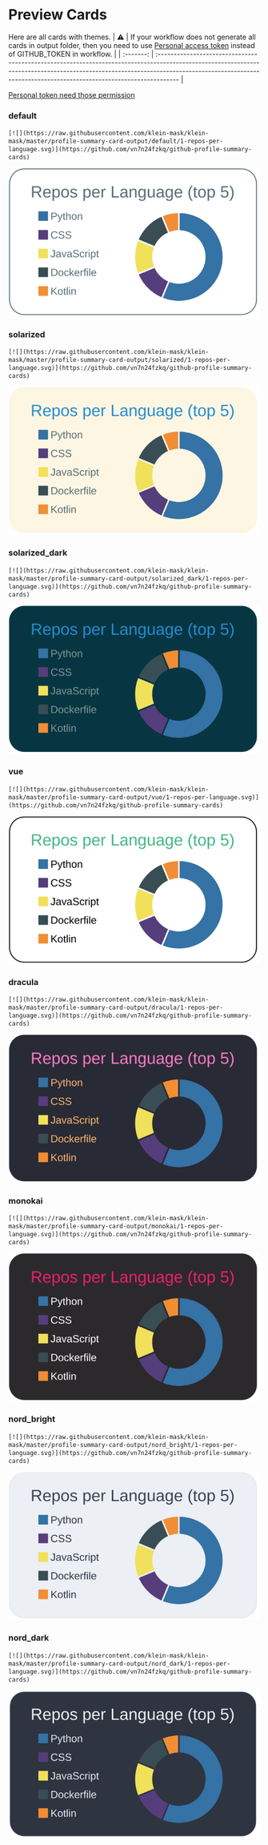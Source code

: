 
# Preview Cards

Here are all cards with themes.
| :warning: | If your workflow does not generate all cards in output folder, then you need to use [Personal access token](https://docs.github.com/en/actions/configuring-and-managing-workflows/creating-and-storing-encrypted-secrets) instead of GITHUB_TOKEN in workflow. |
| :-------: | :------------------------------------------------------------------------------------------------------------------------------------------------------------------------------------------------------------------------------------------------ |

[Personal token need those permission](https://github.com/vn7n24fzkq/github-profile-summary-cards/wiki/Personal-access-token-permissions)


### default


```
[![](https://raw.githubusercontent.com/klein-mask/klein-mask/master/profile-summary-card-output/default/1-repos-per-language.svg)](https://github.com/vn7n24fzkq/github-profile-summary-cards)
```
![](https://raw.githubusercontent.com/klein-mask/klein-mask/master/profile-summary-card-output/default/1-repos-per-language.svg)


### solarized


```
[![](https://raw.githubusercontent.com/klein-mask/klein-mask/master/profile-summary-card-output/solarized/1-repos-per-language.svg)](https://github.com/vn7n24fzkq/github-profile-summary-cards)
```
![](https://raw.githubusercontent.com/klein-mask/klein-mask/master/profile-summary-card-output/solarized/1-repos-per-language.svg)


### solarized_dark


```
[![](https://raw.githubusercontent.com/klein-mask/klein-mask/master/profile-summary-card-output/solarized_dark/1-repos-per-language.svg)](https://github.com/vn7n24fzkq/github-profile-summary-cards)
```
![](https://raw.githubusercontent.com/klein-mask/klein-mask/master/profile-summary-card-output/solarized_dark/1-repos-per-language.svg)


### vue


```
[![](https://raw.githubusercontent.com/klein-mask/klein-mask/master/profile-summary-card-output/vue/1-repos-per-language.svg)](https://github.com/vn7n24fzkq/github-profile-summary-cards)
```
![](https://raw.githubusercontent.com/klein-mask/klein-mask/master/profile-summary-card-output/vue/1-repos-per-language.svg)


### dracula


```
[![](https://raw.githubusercontent.com/klein-mask/klein-mask/master/profile-summary-card-output/dracula/1-repos-per-language.svg)](https://github.com/vn7n24fzkq/github-profile-summary-cards)
```
![](https://raw.githubusercontent.com/klein-mask/klein-mask/master/profile-summary-card-output/dracula/1-repos-per-language.svg)


### monokai


```
[![](https://raw.githubusercontent.com/klein-mask/klein-mask/master/profile-summary-card-output/monokai/1-repos-per-language.svg)](https://github.com/vn7n24fzkq/github-profile-summary-cards)
```
![](https://raw.githubusercontent.com/klein-mask/klein-mask/master/profile-summary-card-output/monokai/1-repos-per-language.svg)


### nord_bright


```
[![](https://raw.githubusercontent.com/klein-mask/klein-mask/master/profile-summary-card-output/nord_bright/1-repos-per-language.svg)](https://github.com/vn7n24fzkq/github-profile-summary-cards)
```
![](https://raw.githubusercontent.com/klein-mask/klein-mask/master/profile-summary-card-output/nord_bright/1-repos-per-language.svg)


### nord_dark


```
[![](https://raw.githubusercontent.com/klein-mask/klein-mask/master/profile-summary-card-output/nord_dark/1-repos-per-language.svg)](https://github.com/vn7n24fzkq/github-profile-summary-cards)
```
![](https://raw.githubusercontent.com/klein-mask/klein-mask/master/profile-summary-card-output/nord_dark/1-repos-per-language.svg)


